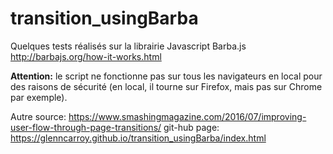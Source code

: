 # transition_usingBarba

Quelques tests réalisés sur la librairie Javascript Barba.js
http://barbajs.org/how-it-works.html

**Attention:** le script ne fonctionne pas sur tous les navigateurs en local pour des raisons de sécurité (en local, il tourne sur Firefox, mais pas sur Chrome par exemple).

Autre source: https://www.smashingmagazine.com/2016/07/improving-user-flow-through-page-transitions/
git-hub page: https://glenncarroy.github.io/transition_usingBarba/index.html
